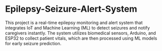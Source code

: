 # Epilepsy-Seizure-Alert-System
This project is a real-time epilepsy monitoring and alert system that integrates IoT and Machine Learning (ML) to detect seizures and notify caregivers instantly. The system utilizes biomedical sensors, Arduino, and ESP32 to collect patient vitals, which are then processed using ML models for early seizure prediction.
